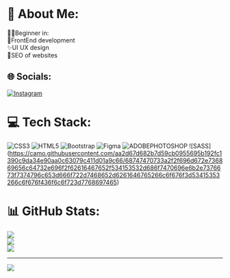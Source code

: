 # 💫 About Me:
😶‍🌫️Beginner in: <br>🧵FrontEnd development<br>✨UI UX design<br>🎫SEO of websites<br>


## 🌐 Socials:
[![Instagram](https://img.shields.io/badge/Instagram-%23E4405F.svg?logo=Instagram&logoColor=white)](https://instagram.com/playboi_siemens) 

# 💻 Tech Stack:
![CSS3](https://img.shields.io/badge/css3-%231572B6.svg?style=for-the-badge&logo=css3&logoColor=white) ![HTML5](https://img.shields.io/badge/html5-%23E34F26.svg?style=for-the-badge&logo=html5&logoColor=white) ![Bootstrap](https://img.shields.io/badge/bootstrap-%23563D7C.svg?style=for-the-badge&logo=bootstrap&logoColor=white)  	![Figma](https://img.shields.io/badge/figma-%23F24E1E.svg?style=for-the-badge&logo=figma&logoColor=white) ![ADOBEPHOTOSHOP](https://camo.githubusercontent.com/8ffe85b1568f67f58bb9988e94edcd0694f2fcc3703fc41752250349bc8ffba5/68747470733a2f2f696d672e736869656c64732e696f2f62616467652f61646f626570686f746f73686f702d2532333331413846462e7376673f7374796c653d666f722d7468652d6261646765266c6f676f3d61646f626570686f746f73686f70266c6f676f436f6c6f723d7768697465)
![SASS] (https://camo.githubusercontent.com/aa2d67d682b7d59cb0955695b192fc1390c9da34e90aa0c63079c411d01a9c66/68747470733a2f2f696d672e736869656c64732e696f2f62616467652f534153532d686f7470696e6b2e7376673f7374796c653d666f722d7468652d6261646765266c6f676f3d53415353266c6f676f436f6c6f723d7768697465)
# 📊 GitHub Stats:
![](https://github-readme-stats.vercel.app/api?username=A1zen-Sosuk3&theme=dark&hide_border=false&include_all_commits=false&count_private=false)<br/>
![](https://github-readme-streak-stats.herokuapp.com/?user=A1zen-Sosuk3&theme=dark&hide_border=false)<br/>
![](https://github-readme-stats.vercel.app/api/top-langs/?username=A1zen-Sosuk3&theme=dark&hide_border=false&include_all_commits=false&count_private=false&layout=compact)

---
[![](https://visitcount.itsvg.in/api?id=A1zen-Sosuk3&icon=0&color=0)](https://visitcount.itsvg.in)

<!-- Proudly created with GPRM ( https://gprm.itsvg.in ) -->
